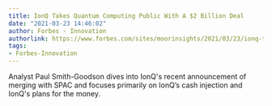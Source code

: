 ```yaml
---
title: IonQ Takes Quantum Computing Public With A $2 Billion Deal
date: "2021-03-23 14:46:02"
author: Forbes - Innovation
authorlink: https://www.forbes.com/sites/moorinsights/2021/03/23/ionq-takes-quantum-computing-public-with-a-2-billion-deal/
tags:
- Forbes-Innovation
---
```

Analyst Paul Smith-Goodson dives into IonQ's recent announcement of merging with SPAC and focuses primarily on IonQ’s cash injection and IonQ's plans for the money.
